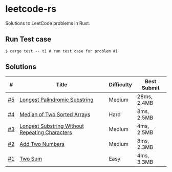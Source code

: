 # leetcode-rs

Solutions to LeetCode problems in Rust.

## Run Test case

```shell
$ cargo test -- t1 # run test case for problem #1
```

## Solutions

| #                     | Title                                                        | Difficulty | Best Submit |
| --------------------- | ------------------------------------------------------------ | ---------- | ----------- |
| [#5](src/p00xx/p5.rs) | [Longest Palindromic Substring](https://leetcode.com/problems/longest-palindromic-substring/) | Medium     | 28ms, 2.4MB |
| [#4](src/p00xx/p4.rs) | [Median of Two Sorted Arrays](https://leetcode.com/problems/median-of-two-sorted-arrays/) | Hard       | 8ms, 2.5MB  |
| [#3](src/p00xx/p3.rs) | [Longest Substring Without Repeating Characters](https://leetcode.com/problems/longest-substring-without-repeating-characters/) | Medium     | 4ms, 2.5MB  |
| [#2](src/p00xx/p2.rs) | [Add Two Numbers](https://leetcode.com/problems/add-two-numbers/) | Medium     | 8ms, 2.3MB  |
| [#1](src/p00xx/p1.rs) | [Two Sum](https://leetcode.com/problems/two-sum/)            | Easy       | 4ms, 3.3MB  |

